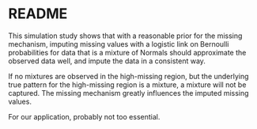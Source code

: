 # README

This simulation study shows that with a reasonable prior for the missing
mechanism, imputing missing values with a logistic link on Bernoulli
probabilities for data that is a mixture of Normals should approximate the
observed data well, and impute the data in a consistent way.

If no mixtures are observed in the high-missing region, but the underlying true
pattern for the high-missing region is a mixture, a mixture will not be captured.
The missing mechanism greatly influences the imputed missing values.

For our application, probably not too essential.
